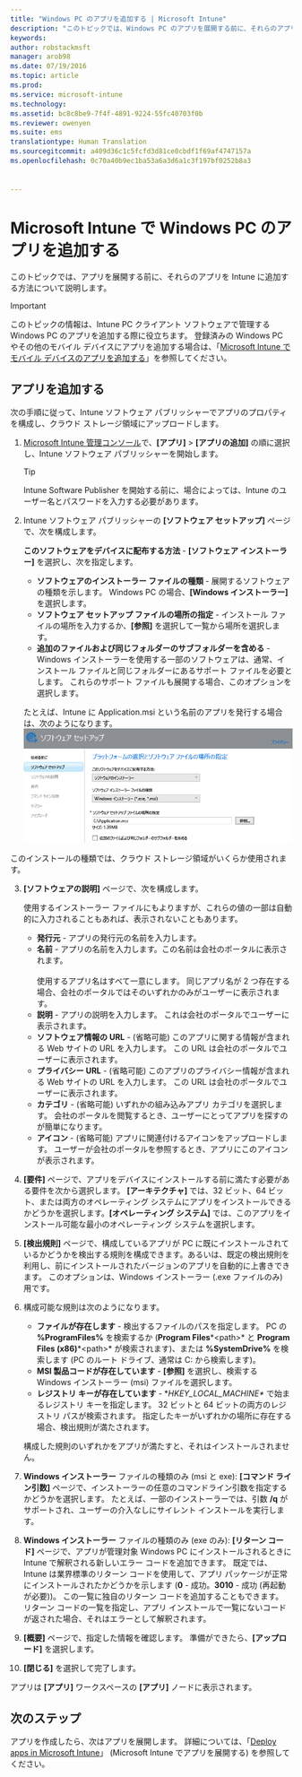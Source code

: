 ```yaml
---
title: "Windows PC のアプリを追加する | Microsoft Intune"
description: "このトピックでは、Windows PC のアプリを展開する前に、それらのアプリを Intune に追加する方法について説明します。"
keywords: 
author: robstackmsft
manager: arob98
ms.date: 07/19/2016
ms.topic: article
ms.prod: 
ms.service: microsoft-intune
ms.technology: 
ms.assetid: bc8c8be9-7f4f-4891-9224-55fc40703f0b
ms.reviewer: owenyen
ms.suite: ems
translationtype: Human Translation
ms.sourcegitcommit: a409d36c1c5fcfd3d81ce0cbdf1f69af4747157a
ms.openlocfilehash: 0c70a40b9ec1ba53a6a3d6a1c3f197bf0252b8a3


---
```


# Microsoft Intune で Windows PC のアプリを追加する

このトピックでは、アプリを展開する前に、それらのアプリを Intune に追加する方法について説明します。

> [!IMPORTANT]
> このトピックの情報は、Intune PC クライアント ソフトウェアで管理する Windows PC のアプリを追加する際に役立ちます。 登録済みの Windows PC やその他のモバイル デバイスにアプリを追加する場合は、「[Microsoft Intune でモバイル デバイスのアプリを追加する](add-apps-for-mobile-devices-in-microsoft-intune.md)」を参照してください。


## アプリを追加する
次の手順に従って、Intune ソフトウェア パブリッシャーでアプリのプロパティを構成し、クラウド ストレージ領域にアップロードします。

1.  [Microsoft Intune 管理コンソール](https://manage.microsoft.com)で、**[アプリ]** &gt; **[アプリの追加]** の順に選択し、Intune ソフトウェア パブリッシャーを開始します。

    > [!TIP]
    > Intune Software Publisher を開始する前に、場合によっては、Intune のユーザー名とパスワードを入力する必要があります。



2.  Intune ソフトウェア パブリッシャーの **[ソフトウェア セットアップ]** ページで、次を構成します。

    **このソフトウェアをデバイスに配布する方法** - **[ソフトウェア インストーラー]** を選択し、次を指定します。

    - **ソフトウェアのインストーラー ファイルの種類** - 展開するソフトウェアの種類を示します。 Windows PC の場合、**[Windows インストーラー]** を選択します。
    - **ソフトウェア セットアップ ファイルの場所の指定** - インストール ファイルの場所を入力するか、**[参照]** を選択して一覧から場所を選択します。
    - **追加のファイルおよび同じフォルダーのサブフォルダーを含める** - Windows インストーラーを使用する一部のソフトウェアは、通常、インストール ファイルと同じフォルダーにあるサポート ファイルを必要とします。 これらのサポート ファイルも展開する場合、このオプションを選択します。

    たとえば、Intune に Application.msi という名前のアプリを発行する場合は、次のようになります。![PC ソフトウェア パブリッシャー](./media/publisher-for-pc.png)

   このインストールの種類では、クラウド ストレージ領域がいくらか使用されます。

3.  **[ソフトウェアの説明]** ページで、次を構成します。

    使用するインストーラー ファイルにもよりますが、これらの値の一部は自動的に入力されることもあれば、表示されないこともあります。

    - **発行元** - アプリの発行元の名前を入力します。
    - **名前** - アプリの名前を入力します。この名前は会社のポータルに表示されます。<br /><br />使用するアプリ名はすべて一意にします。 同じアプリ名が 2 つ存在する場合、会社のポータルではそのいずれかのみがユーザーに表示されます。
    - **説明** - アプリの説明を入力します。 これは会社のポータルでユーザーに表示されます。
    - **ソフトウェア情報の URL** - (省略可能) このアプリに関する情報が含まれる Web サイトの URL を入力します。 この URL は会社のポータルでユーザーに表示されます。
    - **プライバシー URL** - (省略可能) このアプリのプライバシー情報が含まれる Web サイトの URL を入力します。 この URL は会社のポータルでユーザーに表示されます。
    - **カテゴリ** - (省略可能) いずれかの組み込みアプリ カテゴリを選択します。 会社のポータルを閲覧するとき、ユーザーにとってアプリを探すのが簡単になります。
    - **アイコン** - (省略可能) アプリに関連付けるアイコンをアップロードします。 ユーザーが会社のポータルを参照するとき、アプリにこのアイコンが表示されます。



4.  **[要件]** ページで、アプリをデバイスにインストールする前に満たす必要がある要件を次から選択します。 **[アーキテクチャ]** では、32 ビット、64 ビット、または両方のオペレーティング システムにアプリをインストールできるかどうかを選択します。**[オペレーティング システム]** では、このアプリをインストール可能な最小のオペレーティング システムを選択します。

5.  **[検出規則]** ページで、構成しているアプリが PC に既にインストールされているかどうかを検出する規則を構成できます。あるいは、既定の検出規則を利用し、前にインストールされたバージョンのアプリを自動的に上書きできます。 このオプションは、Windows インストーラー (.exe ファイルのみ) 用です。
6.  
    構成可能な規則は次のようになります。
    - **ファイルが存在します** - 検出するファイルのパスを指定します。 PC の **%ProgramFiles%** を検索するか (**Program Files**\*&lt;path&gt;* と **Program Files (x86)**\*&lt;path&gt;* が検索されます)、または **%SystemDrive%** を検索します (PC のルート ドライブ、通常は C: から検索します)。
    - **MSI 製品コードが存在しています** - **[参照]** を選択し、検索する Windows インストーラー (msi) ファイルを選択します。 
    - **レジストリ キーが存在しています** - **HKEY_LOCAL_MACHINE\** で始まるレジストリ キーを指定します。 32 ビットと 64 ビットの両方のレジストリ パスが検索されます。 指定したキーがいずれかの場所に存在する場合、検出規則が満たされます。

    構成した規則のいずれかをアプリが満たすと、それはインストールされません。

7.  **Windows インストーラー** ファイルの種類のみ (msi と exe): **[コマンド ライン引数]** ページで、インストーラーの任意のコマンドライン引数を指定するかどうかを選択します。 たとえば、一部のインストーラーでは、引数 **/q** がサポートされ、ユーザーの介入なしにサイレント インストールを実行します。

8.  **Windows インストーラー** ファイルの種類のみ (exe のみ): **[リターン コード]** ページで、アプリが管理対象 Windows PC にインストールされるときに Intune で解釈される新しいエラー コードを追加できます。
    既定では、Intune は業界標準のリターン コードを使用して、アプリ パッケージが正常にインストールされたかどうかを示します (**0** - 成功。**3010** - 成功 (再起動が必要))。 この一覧に独自のリターン コードを追加することもできます。 リターン コードの一覧を指定し、アプリ インストールで一覧にないコードが返された場合、それはエラーとして解釈されます。

9.  **[概要]** ページで、指定した情報を確認します。 準備ができたら、**[アップロード]** を選択します。

10. **[閉じる]** を選択して完了します。

アプリは **[アプリ]** ワークスペースの **[アプリ]** ノードに表示されます。

## 次のステップ

アプリを作成したら、次はアプリを展開します。 詳細については、「[Deploy apps in Microsoft Intune](deploy-apps.md)」 (Microsoft Intune でアプリを展開する) を参照してください。


<!--HONumber=Jul16_HO3-->


